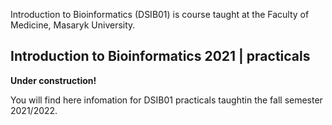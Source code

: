 Introduction to Bioinformatics (DSIB01) is course taught at the Faculty of Medicine, Masaryk University.

## Introduction to Bioinformatics 2021 | practicals

**Under construction!**

You will find here infomation for DSIB01 practicals taughtin the fall semester 2021/2022.
